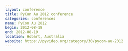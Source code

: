 ```yaml
---
layout: conference
title: PyCon Au 2012 conference
categories: conferences
name: PyCon Au 2012
begin: 2012-08-18
end: 2012-08-19
location: Hobart, Australia
website: https://pyvideo.org/category/30/pycon-au-2012
---
```

